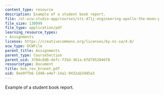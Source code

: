 ```yaml
---
content_type: resource
description: Example of a student book report.
file: /ol-ocw-studio-app/courses/sts-471j-engineering-apollo-the-moon-project-as-a-complex-system-spring-2007/9ee9ffb61d48a4e714a19432ab3485a3_bok_rev_brunet.pdf
file_size: 130099
file_type: application/pdf
learning_resource_types:
- Assignments
license: https://creativecommons.org/licenses/by-nc-sa/4.0/
ocw_type: OCWFile
parent_title: Assignments
parent_type: CourseSection
parent_uid: 3784c8d6-defc-f35d-361a-6fd7952846f8
resourcetype: Document
title: bok_rev_brunet.pdf
uid: 9ee9ffb6-1d48-a4e7-14a1-9432ab3485a3
---
```

Example of a student book report.
